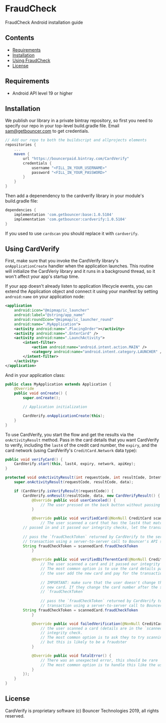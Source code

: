 # FraudCheck

FraudCheck Android installation guide

## Contents

* [Requirements](#requirements)
* [Installation](#installation)
* [Using FraudCheck](#using-fraudcheck)
* [License](#license)

## Requirements

* Android API level 19 or higher

## Installation

We publish our library in a private bintray repository, so first you need to specify our repo in your top-level build.gradle file. Email sam@getbouncer.com to get credentials.

```gradle
// Add our repo to both the buildscript and allprojects elements
repositories {
    ...
    maven {
        url "https://bouncerpaid.bintray.com/CardVerify"
        credentials {
            username "<FILL_IN_YOUR_USERNAME>"
            password "<FILL_IN_YOUR_PASSWORD>"
        }
    }
}
````

Then add a depenendency to the cardverify library in your module's
build.gradle file:

```gradle
dependencies {
    implementation 'com.getbouncer:base:1.0.5104'
    implementation 'com.getbouncer:cardverify:1.0.5104'
}
```

If you used to use `cardscan` you should replace it with `cardverify`.

## Using CardVerify

First, make sure that you invoke the CardVerify library's `onApplicationCreate` 
handler when the application launches. This routine will initialize the
CardVeriy library and it runs in a background thread, so it won't affect your
app's startup time.

If your app doesn't already listen to application lifecycle events,
you can extend the Application object and connect it using your
manifest by setting `android:name` on your application node:

```xml
<application
    android:icon="@mipmap/ic_launcher"
    android:label="@string/app_name"
    android:roundIcon="@mipmap/ic_launcher_round"
    android:name=".MyApplication">
    <activity android:name=".PlacingOrder"></activity>
    <activity android:name=".EnterCard" />
    <activity android:name=".LaunchActivity">
        <intent-filter>
            <action android:name="android.intent.action.MAIN" />
            <category android:name="android.intent.category.LAUNCHER" />
        </intent-filter>
    </activity>
</application>
```

And in your application class:

```java
public class MyApplication extends Application {
    @Override
    public void onCreate() {
        super.onCreate();

        // Application initialization

        CardVerify.onApplicationCreate(this);
    }
}
```

To use CardVerify, you start the flow and get the results via the
`onActivityResult` method. Pass in the card details that you want
CardVerify to verify, including the `last4` of the credit card number,
the `expiry`, and the card network (using CardVerify's
`CreditCard.Network` data type):

```java
public void verifyCard() {
    CardVerify.start(this, last4, expiry, network, apiKey);
}

protected void onActivityResult(int requestCode, int resultCode, Intent data) {
    super.onActivityResult(requestCode, resultCode, data);

    if (CardVerify.isVerifyResult(requestCode)) {
        CardVerify.onResult(resultCode, data, new CardVerifyResult() {
            @Override public void userCanceled() {
                // The user pressed on the back button without passing the challenge
            }

            @Override public void verifiedCard(@NonNull CreditCard scannedCard) {
                // The user scanned a card that has the last4 that matches the last4 that you
		// passed in and it passed our integrity checks, let the transaction proceed
		
		// pass the `fraudCheckToken` returned by CardVerify to the server to double check the
		// transaction using a server-to-server call to Bouncer's API server
		String fraudCheckToken = scannedCard.fraudCheckToken
            }

            @Override public void verifiedDifferentCard(@NonNull CreditCard scannedCard) {
                // The user scanned a card and it passed our integrity checks, but the last4 didn't match.
                // The most common option is to use the card details passed back via `scannedCard` to let
                // the user add the new card and pay for the transaction using it.
   
                // IMPORTANT: make sure that the user doesn't change the card number when they add the
                // new card. If they change the card number after the scan, it will invalidate the
                // `fraudCheckToken`
   
                // pass the `fraudCheckToken` returned by CardVerify to the server to double check the
                // transaction using a server-to-server call to Bouncer's API server
		String fraudCheckToken = scannedCard.fraudCheckToken
            }

            @Override public void failedVerification(@NonNull CreditCard scannedCard) {
                // the user scanned a card (details are in the `scannedCard` object) but it failed our
                // integrity check.
                // The most common option is to ask they to try scanning again or to try a different card
                // but this is likely to be a fraudster
            }

            @Override public void fatalError() {
                // There was an unexpected error, this should be rare
                // The most common option is to handle this like the user pressed the "back" button
            }
        });
    }
}
```

## License

CardVerify is proprietary software (c) Bouncer Technologies 2019, all rights reserved.
